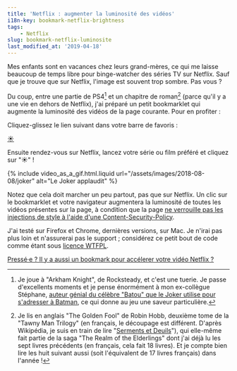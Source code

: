 ```yaml
---
title: 'Netflix : augmenter la luminosité des vidéos'
i18n-key: bookmark-netflix-brightness
tags:
    - Netflix
slug: bookmark-netflix-luminosite
last_modified_at: '2019-04-18'
---
```


Mes enfants sont en vacances chez leurs grand-mères, ce qui me laisse beaucoup
de temps libre pour binge-watcher des séries TV sur Netflix. Sauf que je trouve
que sur Netflix, l'image est souvent trop sombre. Pas vous ?

<!-- more -->

Du coup, entre une partie de PS4[^ps4] et un chapitre de roman[^lire] (parce
qu'il y a une vie en dehors de Netflix), j'ai préparé un petit bookmarklet qui
augmente la luminosité des vidéos de la page courante. Pour en profiter :

[^ps4]:

    Je joue à "Arkham Knight", de Rocksteady, et c'est une tuerie. Je passe
    d'excellents moments et je pense énormément à mon ex-collègue Stéphane,
    [auteur génial du célèbre "Batou" que le Joker utilise pour s'adresser à Batman](https://nota-bene.org/Trois-jolis-souvenirs-de-traduction),
    ce qui donne au jeu une saveur particulière.

[^lire]:

    Je lis en anglais "The Golden Fool" de Robin Hobb, deuxième tome de la
    "Tawny Man Trilogy" (en français, le découpage est différent. D'après
    Wikipédia, je suis en train de lire
    "[Serments et Deuils](https://fr.wikipedia.org/wiki/Serments_et_Deuils)"),
    qui elle-même fait partie de la saga "The Realm of the Elderlings" dont j'ai
    déjà lu les sept livres précédents (en français, cela fait 18 livres). Et je
    compte bien lire les huit suivant aussi (soit l'équivalent de 17 livres
    français) dans l'année !

Cliquez-glissez le lien suivant dans votre barre de favoris :

<!-- nomicrotypo --><a href="javascript:(function(){var a=prompt("Video brightness?","100%");a=/^\d+(\.\d+)?%$/.test(a)?a:"100%";Array.from(document.getElementsByTagName("video")).forEach(function(b){b.setAttribute("style",b.getAttribute("style")+"filter: brightness("+a+");")})})();" title="Gérer la luminosité des vidéos">☀️</a><!-- endnomicrotypo -->

Ensuite rendez-vous sur Netflix, lancez votre série ou film préféré et cliquez
sur "☀️" !

{% include video_as_a_gif.html.liquid
url="/assets/images/2018-08-08/joker"
alt="Le Joker applaudit"
%}

Notez que cela doit marcher un peu partout, pas que sur Netflix. Un clic sur le
bookmarklet et votre navigateur augmentera la luminosité de toutes les vidéos
présentes sur la page, à condition que la page
[ne verrouille pas les injections de style à l'aide d'une Content-Security-Policy](https://blog.dareboost.com/fr/2016/08/content-security-policy-securiser-site-web-xss/).

J'ai testé sur Firefox et Chrome, dernières versions, sur Mac. Je n'irai pas
plus loin et n'assurerai pas le support ; considérez ce petit bout de code comme
étant sous [licence WTFPL](https://fr.wikipedia.org/wiki/WTFPL).

<ins datetime="2019-04-18">Pressé·e ? Il y a aussi un bookmark pour
[accélerer votre vidéo Netflix](/2019/04/bookmark-netflix-vitesse/) ?</ins>
